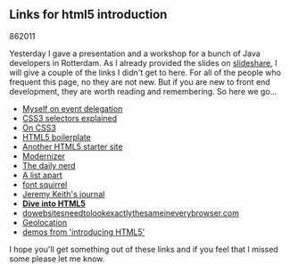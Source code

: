 <article><h2>Links for html5 introduction</h2><time><span class="day">8</span><span class="month">6</span><span class="year">2011</span></time><p>Yesterday I gave a presentation and a workshop for a bunch of Java developers in Rotterdam. As I already provided the slides on <a href="http://www.slideshare.net/wnas/">slideshare</a>, I will give a couple of the links I didn't get to here. For all of the people who frequent this page, no they are not new. But if you are new to front end development, they are worth reading and remembering. So here we go...</p><ul class="openintabs"><li><a href="http://wnas.nl/hidden-advantage-of-event-delegation">Myself on event delegation</a></li><li><a href="http://www.456bereastreet.com/archive/200601/css_3_selectors_explained/">CSS3 selectors explained</a></li><li><a href="http://www.css3.info/">On CSS3</a></li><li><a href="http://html5boilerplate.com/">HTML5 boilerplate</a></li><li><a href="http://initializr.com/">Another HTML5 starter site</a></li><li><a href="http://www.modernizr.com/">Modernizer</a></li><li><a href="http://dailynerd.nl/">The daily nerd</a></li><li><a href="http://www.alistapart.com/">A list apart</a></li><li><a href="http://www.fontsquirrel.com/">font squirrel</a></li><li><a href="http://adactio.com/journal/">Jeremy Keith's journal</a></li><li><strong><a href="http://diveintohtml5.org/">Dive into HTML5</a></strong></li><li><a href="http://dowebsitesneedtolookexactlythesameineverybrowser.com/">dowebsitesneedtolookexactlythesameineverybrowser.com</a></li><li><a href="http://isgeolocationpartofhtml5.com/">Geolocation</a></li><li><a href="http://html5demos.com/">demos from 'introducing HTML5'</a></li></ul><p>I hope you'll get something out of these links and if you feel that I missed some please let me know.</p>	</article>